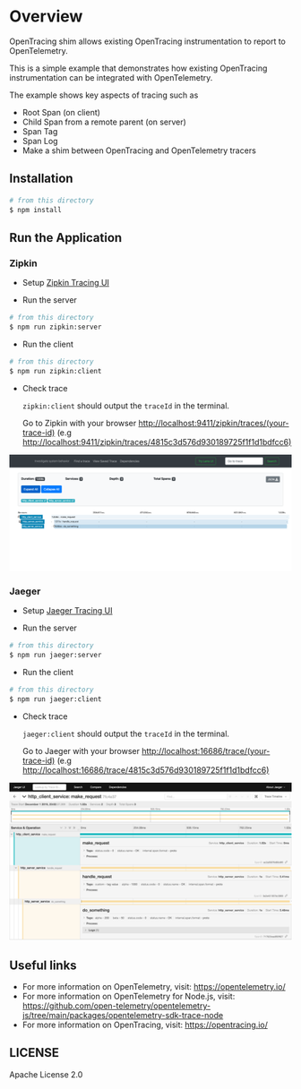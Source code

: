 # Overview

OpenTracing shim allows existing OpenTracing instrumentation to report to OpenTelemetry.

This is a simple example that demonstrates how existing OpenTracing instrumentation can be integrated with OpenTelemetry.

The example shows key aspects of tracing such as

- Root Span (on client)
- Child Span from a remote parent (on server)
- Span Tag
- Span Log
- Make a shim between OpenTracing and OpenTelemetry tracers

## Installation

```sh
# from this directory
$ npm install
```

## Run the Application

### Zipkin

- Setup [Zipkin Tracing UI](https://zipkin.io/pages/quickstart.html)

- Run the server

```sh
# from this directory
$ npm run zipkin:server
```

- Run the client

```sh
# from this directory
$ npm run zipkin:client
```

- Check trace

  `zipkin:client` should output the `traceId` in the terminal.

  Go to Zipkin with your browser <http://localhost:9411/zipkin/traces/(your-trace-id)> (e.g <http://localhost:9411/zipkin/traces/4815c3d576d930189725f1f1d1bdfcc6)>

<p align="center"><img alt="Zipkin UI showing a trace" src="./images/zipkin-ui.png?raw=true"/></p>

### Jaeger

- Setup [Jaeger Tracing UI](https://www.jaegertracing.io/docs/latest/getting-started/#all-in-one)

- Run the server

```sh
# from this directory
$ npm run jaeger:server
```

- Run the client

```sh
# from this directory
$ npm run jaeger:client
```

- Check trace

  `jaeger:client` should output the `traceId` in the terminal.

  Go to Jaeger with your browser <http://localhost:16686/trace/(your-trace-id)> (e.g <http://localhost:16686/trace/4815c3d576d930189725f1f1d1bdfcc6)>

<p align="center"><img alt="Jaeger UI showing a trace" src="images/jaeger-ui.png?raw=true"/></p>

## Useful links

- For more information on OpenTelemetry, visit: <https://opentelemetry.io/>
- For more information on OpenTelemetry for Node.js, visit: <https://github.com/open-telemetry/opentelemetry-js/tree/main/packages/opentelemetry-sdk-trace-node>
- For more information on OpenTracing, visit: <https://opentracing.io/>

## LICENSE

Apache License 2.0
